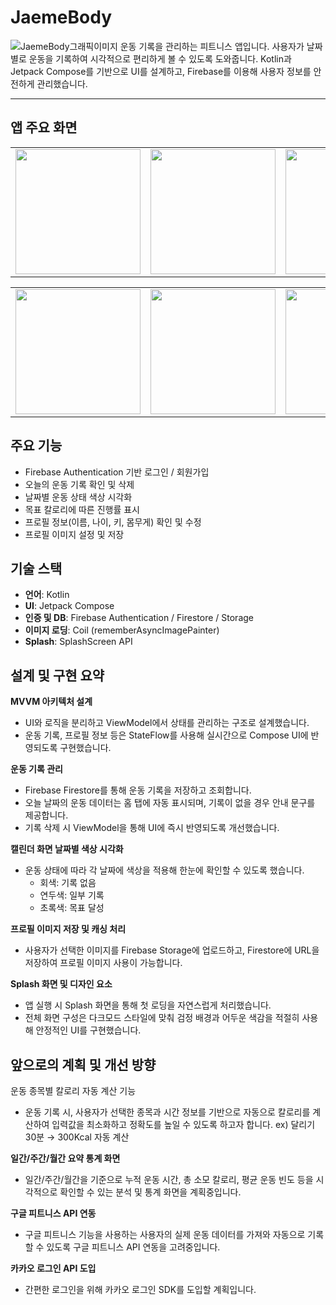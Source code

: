 # JaemeBody

![JaemeBody그래픽이미지](https://github.com/user-attachments/assets/54f5d7fd-0a0b-46c5-9a22-bfc22a135d63)
운동 기록을 관리하는 피트니스 앱입니다. 사용자가 날짜별로 운동을 기록하여 시각적으로 편리하게 볼 수 있도록 도와줍니다. Kotlin과 Jetpack Compose를 기반으로 UI를 설계하고, Firebase를 이용해 사용자 정보를 안전하게 관리했습니다.
<hr/>

## 앱 주요 화면
<table>
  <tr>
    <td><img src="https://github.com/user-attachments/assets/53062775-473f-4861-b8d3-1af5d2ba5d38" width="200"></td>
    <td><img src="https://github.com/user-attachments/assets/8dc58351-59aa-44c3-904a-98b3730157c1" width="200"></td>
    <td><img src="https://github.com/user-attachments/assets/446e3285-7491-471c-88fb-1aece830a476" width="200"></td>
    <td><img src="https://github.com/user-attachments/assets/d62c3a63-7b88-45fe-b784-9c2f929adf1a" width="200"></td>
    <td><img src="https://github.com/user-attachments/assets/1726f8d2-0669-4754-bfec-338fa6fe5b21" width="200"></td>
    <td><img src="https://github.com/user-attachments/assets/9bd9f961-5e37-48d1-83b1-34d41fc96e5e" width="200"></td>
  </tr>
</table>
<div align="center">
<table>
  <tr>
    <td><img src="https://github.com/user-attachments/assets/b1decbfc-6676-4866-be5f-881f456fab6b" width="200"></td>
    <td><img src="https://github.com/user-attachments/assets/f2ac38e5-9a34-4dec-84e2-7f0adcaef874" width="200"></td>
    <td><img src="https://github.com/user-attachments/assets/d71793b2-6d7f-4389-a9bd-c6840ea7eedc" width="200"></td>
    <td><img src="https://github.com/user-attachments/assets/e6cab1fd-7441-4238-928b-0b9f25174b15" width="200"></td>
  </tr>
</table>
</div>

## 주요 기능
- Firebase Authentication 기반 로그인 / 회원가입
- 오늘의 운동 기록 확인 및 삭제
- 날짜별 운동 상태 색상 시각화
- 목표 칼로리에 따른 진행률 표시
- 프로필 정보(이름, 나이, 키, 몸무게) 확인 및 수정
- 프로필 이미지 설정 및 저장

## 기술 스택
- **언어**: Kotlin
- **UI**: Jetpack Compose
- **인증 및 DB**: Firebase Authentication / Firestore / Storage
- **이미지 로딩**: Coil (rememberAsyncImagePainter)
- **Splash**: SplashScreen API

## 설계 및 구현 요약
**MVVM 아키텍처 설계**

- UI와 로직을 분리하고 ViewModel에서 상태를 관리하는 구조로 설계했습니다.
- 운동 기록, 프로필 정보 등은 StateFlow를 사용해 실시간으로 Compose UI에 반영되도록 구현했습니다.

**운동 기록 관리**

- Firebase Firestore를 통해 운동 기록을 저장하고 조회합니다.
- 오늘 날짜의 운동 데이터는 홈 탭에 자동 표시되며, 기록이 없을 경우 안내 문구를 제공합니다.
- 기록 삭제 시 ViewModel을 통해 UI에 즉시 반영되도록 개선했습니다.

**캘린더 화면 날짜별 색상 시각화**

- 운동 상태에 따라 각 날짜에 색상을 적용해 한눈에 확인할 수 있도록 했습니다.
    - 회색: 기록 없음
    - 연두색: 일부 기록
    - 초록색: 목표 달성

**프로필 이미지 저장 및 캐싱 처리**

- 사용자가 선택한 이미지를 Firebase Storage에 업로드하고, Firestore에 URL을 저장하여 프로필 이미지 사용이 가능합니다.

**Splash 화면 및 디자인 요소**

- 앱 실행 시 Splash 화면을 통해 첫 로딩을 자연스럽게 처리했습니다.
- 전체 화면 구성은 다크모드 스타일에 맞춰 검정 배경과 어두운 색감을 적절히 사용해 안정적인 UI를 구현했습니다.

## 앞으로의 계획 및 개선 방향
운동 종목별 칼로리 자동 계산 기능
- 운동 기록 시, 사용자가 선택한 종목과 시간 정보를 기반으로 자동으로 칼로리를 계산하여 입력값을 최소화하고 정확도를 높일 수 있도록 하고자 합니다. ex) 달리기 30분 → 300Kcal 자동 계산

**일간/주간/월간 요약 통계 화면**
- 일간/주간/월간을 기준으로 누적 운동 시간, 총 소모 칼로리, 평균 운동 빈도 등을 시각적으로 확인할 수 있는 분석 및 통계 화면을 계획중입니다.

**구글 피트니스 API 연동**
- 구글 피트니스 기능을 사용하는 사용자의 실제 운동 데이터를 가져와 자동으로 기록할 수 있도록 구글 피트니스 API 연동을 고려중입니다.

**카카오 로그인 API 도입**
- 간편한 로그인을 위해 카카오 로그인 SDK를 도입할 계획입니다.
